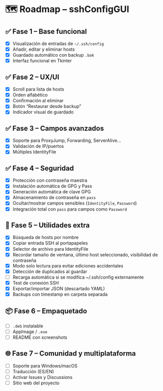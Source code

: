 # 🗺️ Roadmap – sshConfigGUI

## ✅ Fase 1 – Base funcional
- [x] Visualización de entradas de `~/.ssh/config`
- [x] Añadir, editar y eliminar hosts
- [x] Guardado automático con backup `.bak`
- [x] Interfaz funcional en Tkinter

## ✅ Fase 2 – UX/UI
- [x] Scroll para lista de hosts
- [x] Orden alfabético
- [x] Confirmación al eliminar
- [x] Botón “Restaurar desde backup”
- [x] Indicador visual de guardado

## ✅ Fase 3 – Campos avanzados
- [x] Soporte para ProxyJump, Forwarding, ServerAlive...
- [x] Validación de IP/puertos
- [x] Múltiples IdentityFile

## ✅ Fase 4 – Seguridad
- [x] Protección con contraseña maestra
- [x] Instalación automática de GPG y Pass
- [x] Generación automática de clave GPG
- [x] Almacenamiento de contraseña en `pass`
- [x] Ocultar/mostrar campos sensibles (`IdentityFile`, `Password`)
- [x] Integración total con `pass` para campos como `Password`

## 🧪 Fase 5 – Utilidades extra
- [x] Búsqueda de hosts por nombre
- [x] Copiar entrada SSH al portapapeles
- [x] Selector de archivo para IdentityFile
- [x] Recordar tamaño de ventana, último host seleccionado, visibilidad de contraseña
- [x] Modo solo lectura para evitar ediciones accidentales
- [x] Detección de duplicados al guardar
- [ ] Recarga automática si se modifica ~/.ssh/config externamente
- [x] Test de conexión SSH
- [x] Exportar/importar JSON (descartado YAML)
- [x] Backups con timestamp en carpeta separada

## 📦 Fase 6 – Empaquetado
- [ ] `.deb` instalable
- [ ] AppImage / `.exe`
- [ ] README con screenshots

## 🌐 Fase 7 – Comunidad y multiplataforma
- [ ] Soporte para Windows/macOS
- [ ] Traducción (ES/EN)
- [ ] Activar Issues y Discussions
- [ ] Sitio web del proyecto
